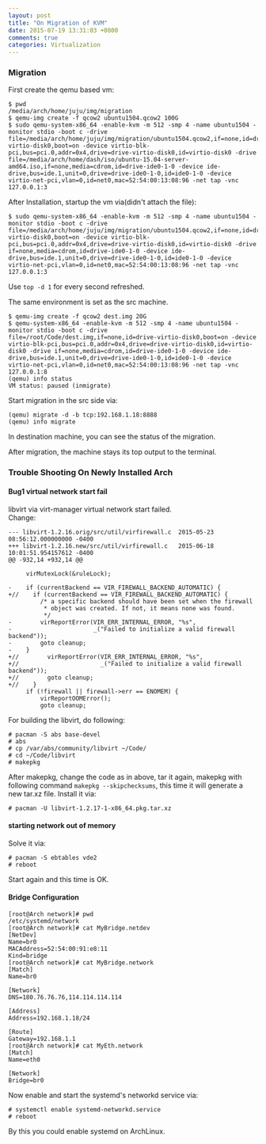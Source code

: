 ```yaml
---
layout: post
title: "On Migration of KVM"
date: 2015-07-19 13:31:03 +0800
comments: true
categories: Virtualization
---
```

### Migration
First create the qemu based vm:     

```
$ pwd
/media/arch/home/juju/img/migration
$ qemu-img create -f qcow2 ubuntu1504.qcow2 100G
$ sudo qemu-system-x86_64 -enable-kvm -m 512 -smp 4 -name ubuntu1504 -monitor stdio -boot c -drive file=/media/arch/home/juju/img/migration/ubuntu1504.qcow2,if=none,id=drive-virtio-disk0,boot=on -device virtio-blk-pci,bus=pci.0,addr=0x4,drive=drive-virtio-disk0,id=virtio-disk0 -drive file=/media/arch/home/dash/iso/ubuntu-15.04-server-amd64.iso,if=none,media=cdrom,id=drive-ide0-1-0 -device ide-drive,bus=ide.1,unit=0,drive=drive-ide0-1-0,id=ide0-1-0 -device virtio-net-pci,vlan=0,id=net0,mac=52:54:00:13:08:96 -net tap -vnc 127.0.0.1:3
```
After Installation, startup the vm via(didn't attach the file):    

```
$ sudo qemu-system-x86_64 -enable-kvm -m 512 -smp 4 -name ubuntu1504 -monitor stdio -boot c -drive file=/media/arch/home/juju/img/migration/ubuntu1504.qcow2,if=none,id=drive-virtio-disk0,boot=on -device virtio-blk-pci,bus=pci.0,addr=0x4,drive=drive-virtio-disk0,id=virtio-disk0 -drive if=none,media=cdrom,id=drive-ide0-1-0 -device ide-drive,bus=ide.1,unit=0,drive=drive-ide0-1-0,id=ide0-1-0 -device virtio-net-pci,vlan=0,id=net0,mac=52:54:00:13:08:96 -net tap -vnc 127.0.0.1:3
```
Use `top -d 1` for every second refreshed.   

The same environment is set as the src machine.   

```
$ qemu-img create -f qcow2 dest.img 20G
$ qemu-system-x86_64 -enable-kvm -m 512 -smp 4 -name ubuntu1504 -monitor stdio -boot c -drive file=/root/Code/dest.img,if=none,id=drive-virtio-disk0,boot=on -device virtio-blk-pci,bus=pci.0,addr=0x4,drive=drive-virtio-disk0,id=virtio-disk0 -drive if=none,media=cdrom,id=drive-ide0-1-0 -device ide-drive,bus=ide.1,unit=0,drive=drive-ide0-1-0,id=ide0-1-0 -device virtio-net-pci,vlan=0,id=net0,mac=52:54:00:13:08:96 -net tap -vnc 127.0.0.1:8
(qemu) info status
VM status: paused (inmigrate)
```
Start migration in the src side via:    

```
(qemu) migrate -d -b tcp:192.168.1.18:8888
(qemu) info migrate
```
In destination machine, you can see the status of the migration.    

After migration, the machine stays its top output to the terminal.  

### Trouble Shooting On Newly Installed Arch
#### Bug1 virtual network start fail
libvirt via virt-manager virtual network start failed.     
Change:    

```
--- libvirt-1.2.16.orig/src/util/virfirewall.c  2015-05-23 08:56:12.000000000 -0400
+++ libvirt-1.2.16.new/src/util/virfirewall.c   2015-06-18 10:01:51.954157612 -0400
@@ -932,14 +932,14 @@
 
     virMutexLock(&ruleLock);
 
-    if (currentBackend == VIR_FIREWALL_BACKEND_AUTOMATIC) {
+//    if (currentBackend == VIR_FIREWALL_BACKEND_AUTOMATIC) {
         /* a specific backend should have been set when the firewall
          * object was created. If not, it means none was found.
          */
-        virReportError(VIR_ERR_INTERNAL_ERROR, "%s",
-                       _("Failed to initialize a valid firewall backend"));
-        goto cleanup;
-    }
+//        virReportError(VIR_ERR_INTERNAL_ERROR, "%s",
+//                       _("Failed to initialize a valid firewall backend"));
+//        goto cleanup;
+//    }
     if (!firewall || firewall->err == ENOMEM) {
         virReportOOMError();
         goto cleanup;
```
For building the libvirt, do following:    

```
# pacman -S abs base-devel
# abs 
# cp /var/abs/community/libvirt ~/Code/
# cd ~/Code/libvirt
# makepkg
```
After makepkg, change the code as in above, tar it again, makepkg with following command `makepkg --skipchecksums`, this time it will generate a new tar.xz file. Install it via:    

```
# pacman -U libvirt-1.2.17-1-x86_64.pkg.tar.xz
```

#### starting network out of memory
Solve it via:    

```
# pacman -S ebtables vde2
# reboot
```
Start again and this time is OK.   

#### Bridge Configuration

```
[root@Arch network]# pwd
/etc/systemd/network
[root@Arch network]# cat MyBridge.netdev 
[NetDev]
Name=br0
MACAddress=52:54:00:91:e8:11
Kind=bridge
[root@Arch network]# cat MyBridge.network 
[Match]
Name=br0

[Network]
DNS=180.76.76.76,114.114.114.114

[Address]
Address=192.168.1.18/24

[Route]
Gateway=192.168.1.1
[root@Arch network]# cat MyEth.network 
[Match]
Name=eth0

[Network]
Bridge=br0
```
Now enable and start the systemd's networkd service via:    

```
# systemctl enable systemd-networkd.service
# reboot
```
By this you could enable systemd on ArchLinux.   

